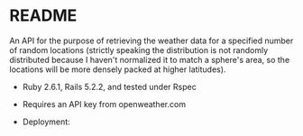# README

An API for the purpose of retrieving the weather data for a specified number of random locations (strictly speaking the
distribution is not randomly distributed because I haven't normalized it to match a sphere's area, so the locations will be
more densely packed at higher latitudes).
* Ruby 2.6.1, Rails 5.2.2, and tested under Rspec

* Requires an API key from openweather.com

* Deployment: 

